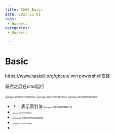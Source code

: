 ```yaml
---
title: Ch00_Basic
date: 2023-11-01
tags:
 - Haskell
categories:
 - Haskell

---
```


# Basic

https://www.haskell.org/ghcup/ win powershell安装



装完之后在cmd运行

<img src="https://markdown-1301334775.cos.eu-frankfurt.myqcloud.com/image-20231101170429572.png" alt="image-20231101170429572" style="zoom: 50%;" />

<img src="https://markdown-1301334775.cos.eu-frankfurt.myqcloud.com/image-20231101170647726.png" alt="image-20231101170647726" style="zoom:50%;" />

<img src="https://markdown-1301334775.cos.eu-frankfurt.myqcloud.com/image-20231101171205710.png" alt="image-20231101171205710" style="zoom:50%;" />

+ ！！表示索引值<img src="https://markdown-1301334775.cos.eu-frankfurt.myqcloud.com/image-20231101171414133.png" alt="image-20231101171414133" style="zoom:50%;" />
+ <img src="https://markdown-1301334775.cos.eu-frankfurt.myqcloud.com/image-20231101171459734.png" alt="image-20231101171459734" style="zoom: 33%;" />
+ <img src="https://markdown-1301334775.cos.eu-frankfurt.myqcloud.com/image-20231101172206909.png" alt="image-20231101172206909" style="zoom:50%;" />
+ <img src="https://markdown-1301334775.cos.eu-frankfurt.myqcloud.com/image-20231101172134564.png" alt="image-20231101172134564" style="zoom:33%;" />
+ 